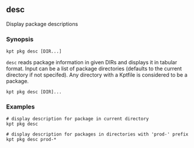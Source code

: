 ## desc

Display package descriptions

### Synopsis

    kpt pkg desc [DIR...]

`desc` reads package information in given DIRs and displays it in tabular format.
Input can be a list of package directories (defaults to the current directory if not specifed).
Any directory with a Kptfile is considered to be a package.

    kpt pkg desc [DIR]...

### Examples

    # display description for package in current directory
    kpt pkg desc

    # display description for packages in directories with 'prod-' prefix
    kpt pkg desc prod-*

